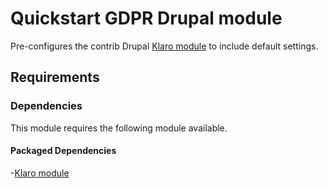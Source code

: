 # Quickstart GDPR Drupal module

Pre-configures the contrib Drupal [Klaro module](https://www.drupal.org/project/cas) to include default settings.

## Requirements

### Dependencies
This module requires the following module available.

#### Packaged Dependencies
-[Klaro module](https://www.drupal.org/project/cas)
